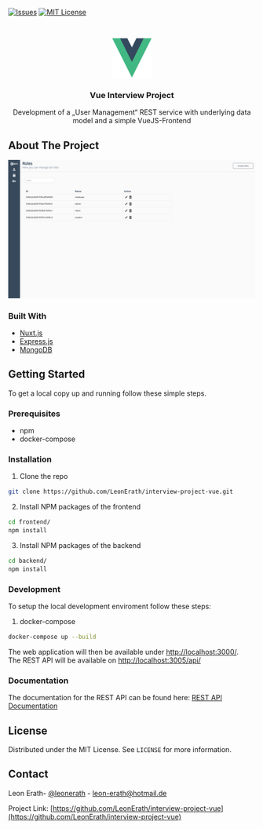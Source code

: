 [![Issues][issues-shield]][issues-url]
[![MIT License][license-shield]][license-url]


<br />
<p align="center">
  <a href="https://github.com/LeonErath/interview-project-vue">
    <img src="images/vue.png" alt="Logo" width="80" height="80">
  </a>

  <h3 align="center">Vue Interview Project</h3>

  <p align="center">
    Development of a „User Management“ REST service with underlying data model and a simple VueJS-Frontend
  </p>
</p>


<!-- ABOUT THE PROJECT -->
## About The Project

 <img src="images/screenshot2.png" alt="Screenshot">


### Built With

* [Nuxt.js](https://nuxtjs.org/)
* [Express.js](https://expressjs.com/)
* [MongoDB](https://www.mongodb.com/)



<!-- GETTING STARTED -->
## Getting Started

To get a local copy up and running follow these simple steps.

### Prerequisites

* npm
* docker-compose

### Installation
 
1. Clone the repo
```sh
git clone https://github.com/LeonErath/interview-project-vue.git
```
2. Install NPM packages of the frontend
```sh
cd frontend/
npm install
```
3. Install NPM packages of the backend
```sh
cd backend/
npm install
```

### Development
 
To setup the local development enviroment follow these steps:
1. docker-compose
```sh
docker-compose up --build
```

The web application will then be available under [http://localhost:3000/](http://localhost:3000/).  
The REST API will be available on [http://localhost:3005/api/](http://localhost:3005/api/)

### Documentation

The documentation for the REST API can be found here: [REST API Documentation](https://documenter.getpostman.com/view/368567/SVtR3r1c?version=latest)


<!-- LICENSE -->
## License

Distributed under the MIT License. See `LICENSE` for more information.



<!-- CONTACT -->
## Contact

Leon Erath- [@leonerath](https://twitter.com/leonerath) - leon-erath@hotmail.de

Project Link: [https://github.com/LeonErath/interview-project-vue](https://github.com/LeonErath/interview-project-vue)



[issues-shield]: https://img.shields.io/github/issues/LeonErath/interview-project-vue?style=flat-square
[issues-url]: https://github.com/LeonErath/interview-project-vue/issues
[license-shield]: https://img.shields.io/github/license/LeonErath/interview-project-vue?style=flat-square
[license-url]: https://github.com/LeonErath/interview-project-vue/blob/master/LICENSE
[product-screenshot]: images/screenshot.png


